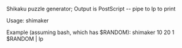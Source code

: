 Shikaku puzzle generator; Output is PostScript -- pipe to lp to print

Usage:
  shimaker <wid> <hei> <algo> <seed>

Example (assuming bash, which has $RANDOM):
  shimaker 10 20 1 $RANDOM | lp
